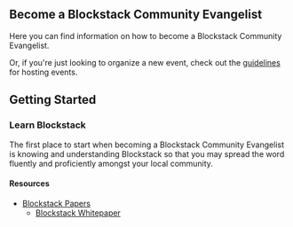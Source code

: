 ## Become a Blockstack Community Evangelist

Here you can find information on how to become a Blockstack Community Evangelist.

Or, if you're just looking to organize a new event, check out the [guidelines](/events/events-guidelines.md) for hosting events.

## Getting Started

### Learn Blockstack

The first place to start when becoming a Blockstack Community Evangelist is knowing and understanding Blockstack so that you may spread the word fluently and proficiently amongst your local community.

#### Resources

* [Blockstack Papers](https://blockstack.org/papers)
  * [Blockstack Whitepaper](https://blockstack.org/whitepaper.pdf)